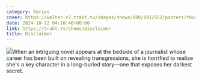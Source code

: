```yaml
---
category: Series
cover: https://walter-r2.trakt.tv/images/shows/000/191/552/posters/thumb/b48a60a6d6.jpg.webp
date: 2024-10-12 04:10:46+00:00
link: https://trakt.tv/shows/disclaimer
title: Disclaimer
---
```


![](https://walter-r2.trakt.tv/images/shows/000/191/552/fanarts/thumb/3a51b67b08.jpg)When an intriguing novel appears at the bedside of a journalist whose career has been built on revealing transgressions, she is horrified to realize she's a key character in a long-buried story—one that exposes her darkest secret.

